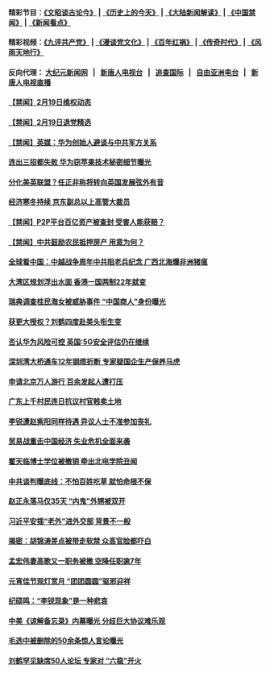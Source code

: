 #### 精彩节目：[《文昭谈古论今》](http://155.138.201.177/wenzhao) | [《历史上的今天》](http://155.138.201.177/today-in-history) | [《大陆新闻解读》](http://155.138.201.177/ntdtv-comedy) | [《中国禁闻》](http://155.138.201.177/ntdtv-news) | [《新闻看点》](http://155.138.201.177/news-insight) 

 #### 精彩视频：[《九评共产党》](http://155.138.201.177:10000/videos/jiuping) | [《漫谈党文化》](http://155.138.201.177:10000/videos/mtdwh) | [《百年红祸》](http://155.138.201.177:10000/videos/bnhh) | [《传奇时代》](http://155.138.201.177:10000/videos/legend) | [《风雨天地行》](http://155.138.201.177:10000/videos/fytdx) 

 #### 反向代理： [大纪元新闻网](http://155.138.201.177:10080/) &nbsp;&nbsp;|&nbsp;&nbsp; [新唐人电视台](http://155.138.201.177:8000/) &nbsp;&nbsp;|&nbsp;&nbsp; [追查国际](http://155.138.201.177:10010/) &nbsp;&nbsp;|&nbsp;&nbsp; [自由亚洲电台](http://155.138.201.177:9800/) &nbsp;&nbsp;|&nbsp;&nbsp; [新唐人电视直播](http://155.138.201.177/) 

#### [【禁闻】2月19日维权动态](../pages/prog204/a102515586.md?t=02200037) 

#### [【禁闻】2月19日退党精选](../pages/prog204/a102515580.md?t=02200037) 

#### [【禁闻】英媒：华为创始人避谈与中共军方关系](../pages/prog204/a102515574.md?t=02200037) 

#### [连出三招都失败 华为窃苹果技术秘密细节曝光](../pages/prog204/a102515545.md?t=02200037) 

#### [分化美英联盟？任正非称将转向英国发展弦外有音](../pages/prog204/a102515439.md?t=02200037) 

#### [经济寒冬持续 京东副总以上高管大裁员](../pages/prog204/a102515472.md?t=02200037) 

#### [【禁闻】P2P平台百亿资产被查封 受害人能获赔？](../pages/prog204/a102515518.md?t=02200037) 

#### [【禁闻】中共鼓励农民抵押房产 用意为何？](../pages/prog204/a102515499.md?t=02200037) 

#### [全球看中国：中越战争周年中共阻老兵纪念 广西北海爆非洲猪瘟](../pages/prog204/a102515482.md?t=02200037) 

#### [大湾区规划浮出水面 香港一国两制22年就变](../pages/prog204/a102515431.md?t=02200037) 

#### [瑞典调查桂民海女被威胁事件 “中国商人”身份曝光](../pages/prog204/a102515406.md?t=02200037) 

#### [获更大授权？刘鹤四度赴美头衔生变](../pages/prog204/a102515383.md?t=02200037) 

#### [否认华为风险可控 英国:5G安全评估仍在继续](../pages/prog204/a102515337.md?t=02200037) 

#### [深圳湾大桥通车12年钢缆折断  专家疑国企生产保养马虎](../pages/prog204/a102514851.md?t=02200037) 

#### [申请北京万人游行 百余发起人遭打压](../pages/prog204/a102515210.md?t=02200037) 

#### [广东上千村民连日抗议村官贱卖土地](../pages/prog204/a102515206.md?t=02200037) 


#### [李锐遭赵紫阳同样待遇 异议人士不准参加丧礼](../pages/prog204/a102515168.md?t=02200037) 

#### [贸易战重击中国经济 失业危机全面来袭](../pages/prog204/a102515103.md?t=02200037) 

#### [翟天临博士学位被撤销  牵出北电学院丑闻](../pages/prog204/a102515154.md?t=02200037) 

#### [中共谈判曝底线：不怕百姓吃草 就怕命根不保](../pages/prog204/a102515139.md?t=02200037) 

#### [赵正永落马仅35天 “内鬼”外甥被双开](../pages/prog204/a102515121.md?t=02200037) 

#### [习近平安插“老外”进外交部  背景不一般](../pages/prog204/a102515082.md?t=02200037) 

#### [揭密：胡锦涛差点被带走软禁 众高官脸都吓白](../pages/prog204/a102515061.md?t=02200037) 

#### [孟宏伟妻高歌又一职务被撤 空降任职逾7年](../pages/prog204/a102515018.md?t=02200037) 

#### [元宵佳节观灯赏月 “团团圆圆”驱邪迎祥](../pages/prog204/a102514949.md?t=02200037) 

#### [纪硕鸣：“李锐现象”是一种悲哀](../pages/prog204/a102514953.md?t=02200037) 

#### [中美《谅解备忘录》内幕曝光 分歧巨大协议难乐观](../pages/prog204/a102514535.md?t=02200037) 

#### [毛选中被删除的50余条惊人言论曝光](../pages/prog204/a102514889.md?t=02200037) 

#### [刘鹤罕见缺席50人论坛 专家对 “六稳”开火](../pages/prog204/a102514879.md?t=02200037) 

